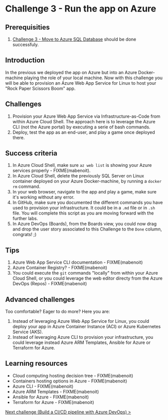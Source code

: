 # Challenge 3 - Run the app on Azure

## Prerequisities

1. [Challenge 3 - Move to Azure SQL Database](./MoveToAzureSql.md) should be done successfuly.

## Introduction

In the previous we deployed the app on Azure but into an Azure Docker-machine playing the role of your local machine. Now with this challenge you will be able to provision an Azure Web App Service for Linux to host your "Rock Paper Scissors Boom" app.

## Challenges

1. Provision your Azure Web App Service via Infrastructure-as-Code from within Azure Cloud Shell. The approach here is to leverage the Azure CLI (not the Azure portal) by executing a serie of bash commands.
2. Deploy, test the app as an end-user, and play a game once deployed there.

## Success criteria

1. In Azure Cloud Shell, make sure `az web list` is showing your Azure services properly - FIXME(mabenoit).
2. In Azure Cloud Shell, delete the previously SQL Server on Linux container deployed on your Azure Docker-machine, by running a `docker rm` command.
3. In your web browser, navigate to the app and play a game, make sure it's working without any error.
4. In GitHub, make sure you documented the different commands you have used to provision your infrastructure. It could be in a `.md` file or in `.sh` file. You will complete this script as you are moving forward with the further labs.
5. In Azure DevOps (Boards), from the Boards view, you could now drag and drop the user story associated to this Challenge to the `Done` column, congrats! ;)

## Tips

1. Azure Web App Service CLI documentation - FIXME(mabenoit)
2. Azure Container Registry? - FIXME(mabenoit)
3. You could execute the `git` commands "locally" from within your Azure Cloud Shell, or you could leverage the web editor directy from the Azure DevOps (Repos) - FIXME(mabenoit)

## Advanced challenges

Too comfortable? Eager to do more? Here you are:

1. Instead of leveraging Azure Web App Service for Linux, you could deploy your app in Azure Container Instance (ACI) or Azure Kubernetes Service (AKS).
2. Instead of leveraging Azure CLI to provision your infrastructure, you could leverage instead Azure ARM Templates, Ansible for Azure or Terraform for Azure.

## Learning resources

- Cloud computing hosting decision tree - FIXME(mabenoit)
- Containers hosting options in Azure - FIXME(mabenoit)
- Azure CLI - FIXME(mabenoit)
- Azure ARM Templates - FIXME(mabenoit)
- Ansible for Azure - FIXME(mabenoit)
- Terraform for Azure - FIXME(mabenoit)

[Next challenge (Build a CI/CD pipeline with Azure DevOps) >](./BuildCICDPipelineWithAzureDevOps.md)
